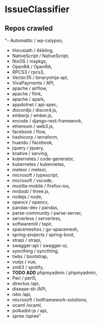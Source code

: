 # IssueClassifier
## Repos crawled
"- Automattic / wp-calypso,
- Horusiath / Akkling,
- NativeScript / NativeScript,
- NixOS / nixpkgs,
- OpenRA / OpenRA,
- RPCS3 / rpcs3,
- Vector35 / binaryninja-api,
- VivaPayments / API,
- apache / airflow,
- apache / flink,
- apache / spark,
- appdotnet / api-spec,
- discordjs / discord.js,
- emberjs / ember.js,
- encode / django-rest-framework,
- ethereum / web3.js,
- facebook / flow,
- hashicorp / terraform,
- huandu / facebook,
- jquery / jquery,
- knative / serving,
- kubernetes / code-generator,
- kubernetes / kubernetes,
- meteor / meteor,
- microsoft / typescript,
- microsoft / vscode,
- mozilla-mobile / firefox-ios,
- mrdoob / three.js,
- nodejs / node,
- opencv / opencv,
- pandas-dev / pandas,
- parse-community / parse-server,
- serverless / serverless,
- softwaremill / tapir,
- spacemeshos / go-spacemesh,
- spring-projects / spring-boot,
- strapi / strapi,
- swagger-api / swagger-ui,
- syncthing / syncthing,
- twbs / bootstrap,
- vuejs / vue,
- zmb3 / spotify,
- **TODO ADD** phpmyadmin / phpmyadmin,
- Perl / perl5,
- directus /api,
- disease-sh /API,
- istio /api,
- microsoft / botframework-solutions,
- ocaml /ocaml,
- polkadot-js / api,
- spree /spree"
